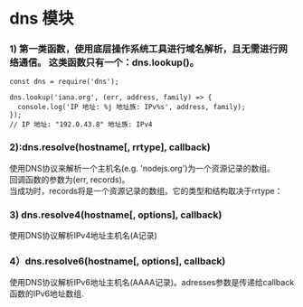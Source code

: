 # dns 模块

### 1) 第一类函数，使用底层操作系统工具进行域名解析，且无需进行网络通信。 这类函数只有一个：dns.lookup()。

```
const dns = require('dns');

dns.lookup('iana.org', (err, address, family) => {
  console.log('IP 地址: %j 地址族: IPv%s', address, family);
});
// IP 地址: "192.0.43.8" 地址族: IPv4
```

### 2):dns.resolve(hostname[, rrtype], callback)

使用DNS协议来解析一个主机名(e.g. 'nodejs.org')为一个资源记录的数组。  
回调函数的参数为(err, records)。  
当成功时，records将是一个资源记录的数组。它的类型和结构取决于rrtype：  

### 3) dns.resolve4(hostname[, options], callback)
使用DNS协议解析IPv4地址主机名(A记录)

### 4）dns.resolve6(hostname[, options], callback)
使用DNS协议解析IPv6地址主机名(AAAA记录)。adresses参数是传递给callback函数的IPv6地址数组.
